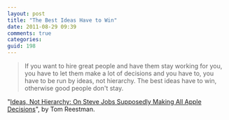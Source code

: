 ```yaml
---
layout: post
title: "The Best Ideas Have to Win"
date: 2011-08-29 09:39
comments: true
categories:
guid: 198
---
```

> If you want to hire great people and have them stay working for you, you have to let them make a lot of decisions and you have to, you have to be run by ideas, not hierarchy. The best ideas have to win, otherwise good people don't stay.

"[Ideas, Not Hierarchy: On Steve Jobs Supposedly Making All Apple Decisions](http://thesmallwave.com/ideas-not-hierarchy-on-steve-jobs-supposedly)", by Tom Reestman.